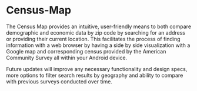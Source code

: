 # Census-Map


The Census Map provides an intuitive, user-friendly means to both compare demographic and economic data by zip code by searching for an address or providing their current location. This facilitates the process of finding information with a web browser by having a side by side visualization with a Google map and corresponding census provided by the American Community Survey all within your Android device. 

Future updates will improve any necessary functionality and design specs, more options to filter search results by geography and ability to compare with previous surveys conducted over time.



